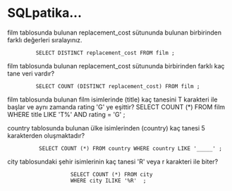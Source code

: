 # SQLpatika...

film tablosunda bulunan replacement_cost sütununda bulunan birbirinden farklı değerleri sıralayınız.

             SELECT DISTINCT replacement_cost FROM film ;

film tablosunda bulunan replacement_cost sütununda birbirinden farklı kaç tane veri vardır?

             SELECT COUNT (DISTINCT replacement_cost) FROM film ;

film tablosunda bulunan film isimlerinde (title) kaç tanesini T karakteri ile başlar ve aynı zamanda rating 'G' ye eşittir?
              SELECT COUNT (*) FROM film WHERE title LIKE 'T%' AND rating = 'G' ;
              
country tablosunda bulunan ülke isimlerinden (country) kaç tanesi 5 karakterden oluşmaktadır?

              SELECT COUNT (*) FROM country WHERE country LIKE '_____' ;


city tablosundaki şehir isimlerinin kaç tanesi 'R' veya r karakteri ile biter? 

                        SELECT COUNT (*) FROM city
                        WHERE city ILIKE '%R'  ;
